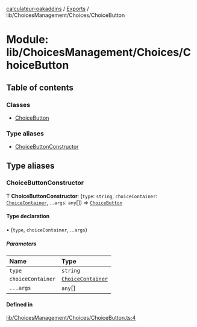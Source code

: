 [calculateur-oakaddins](../README.md) / [Exports](../modules.md) / lib/ChoicesManagement/Choices/ChoiceButton

# Module: lib/ChoicesManagement/Choices/ChoiceButton

## Table of contents

### Classes

- [ChoiceButton](../classes/lib_choicesmanagement_choices_choicebutton.choicebutton.md)

### Type aliases

- [ChoiceButtonConstructor](lib_choicesmanagement_choices_choicebutton.md#choicebuttonconstructor)

## Type aliases

### ChoiceButtonConstructor

Ƭ **ChoiceButtonConstructor**: (`type`: `string`, `choiceContainer`: [`ChoiceContainer`](../classes/lib_choicesmanagement_choices_choicecontainer.choicecontainer.md), ...`args`: `any`[]) => [`ChoiceButton`](../classes/lib_choicesmanagement_choices_choicebutton.choicebutton.md)

#### Type declaration

• (`type`, `choiceContainer`, ...`args`)

##### Parameters

| Name | Type |
| :------ | :------ |
| `type` | `string` |
| `choiceContainer` | [`ChoiceContainer`](../classes/lib_choicesmanagement_choices_choicecontainer.choicecontainer.md) |
| `...args` | `any`[] |

#### Defined in

[lib/ChoicesManagement/Choices/ChoiceButton.ts:4](https://github.com/P0ulpy/Configurateur-OakAddins/blob/6c35e95/src/lib/ChoicesManagement/Choices/ChoiceButton.ts#L4)
